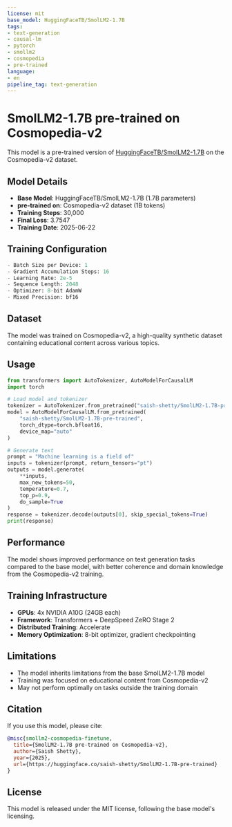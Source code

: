 ```yaml
---
license: mit
base_model: HuggingFaceTB/SmolLM2-1.7B
tags:
- text-generation
- causal-lm
- pytorch
- smollm2
- cosmopedia
- pre-trained
language:
- en
pipeline_tag: text-generation
---
```


# SmolLM2-1.7B pre-trained on Cosmopedia-v2

This model is a pre-trained version of [HuggingFaceTB/SmolLM2-1.7B](https://huggingface.co/HuggingFaceTB/SmolLM2-1.7B) on the Cosmopedia-v2 dataset.

## Model Details

- **Base Model**: HuggingFaceTB/SmolLM2-1.7B (1.7B parameters)
- **pre-trained on**: Cosmopedia-v2 dataset (1B tokens)
- **Training Steps**: 30,000
- **Final Loss**: 3.7547
- **Training Date**: 2025-06-22

## Training Configuration

```python
- Batch Size per Device: 1
- Gradient Accumulation Steps: 16
- Learning Rate: 2e-5
- Sequence Length: 2048
- Optimizer: 8-bit AdamW
- Mixed Precision: bf16
```

## Dataset

The model was trained on Cosmopedia-v2, a high-quality synthetic dataset containing educational content across various topics.

## Usage

```python
from transformers import AutoTokenizer, AutoModelForCausalLM
import torch

# Load model and tokenizer
tokenizer = AutoTokenizer.from_pretrained("saish-shetty/SmolLM2-1.7B-pre-trained")
model = AutoModelForCausalLM.from_pretrained(
    "saish-shetty/SmolLM2-1.7B-pre-trained",
    torch_dtype=torch.bfloat16,
    device_map="auto"
)

# Generate text
prompt = "Machine learning is a field of"
inputs = tokenizer(prompt, return_tensors="pt")
outputs = model.generate(
    **inputs,
    max_new_tokens=50,
    temperature=0.7,
    top_p=0.9,
    do_sample=True
)
response = tokenizer.decode(outputs[0], skip_special_tokens=True)
print(response)
```

## Performance

The model shows improved performance on text generation tasks compared to the base model, with better coherence and domain knowledge from the Cosmopedia-v2 training.

## Training Infrastructure

- **GPUs**: 4x NVIDIA A10G (24GB each)
- **Framework**: Transformers + DeepSpeed ZeRO Stage 2
- **Distributed Training**: Accelerate
- **Memory Optimization**: 8-bit optimizer, gradient checkpointing

## Limitations

- The model inherits limitations from the base SmolLM2-1.7B model
- Training was focused on educational content from Cosmopedia-v2
- May not perform optimally on tasks outside the training domain

## Citation

If you use this model, please cite:

```bibtex
@misc{smollm2-cosmopedia-finetune,
  title={SmolLM2-1.7B pre-trained on Cosmopedia-v2},
  author={Saish Shetty},
  year={2025},
  url={https://huggingface.co/saish-shetty/SmolLM2-1.7B-pre-trained}
}
```

## License

This model is released under the MIT license, following the base model's licensing.
